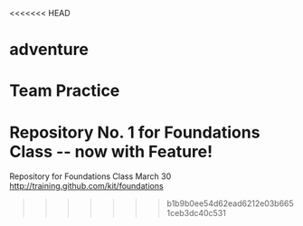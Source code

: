 <<<<<<< HEAD
# adventure
Team Practice
=======
# Repository No. 1 for Foundations Class -- now with Feature!
Repository for Foundations Class March 30 http://training.github.com/kit/foundations
>>>>>>> b1b9b0ee54d62ead6212e03b6651ceb3dc40c531
